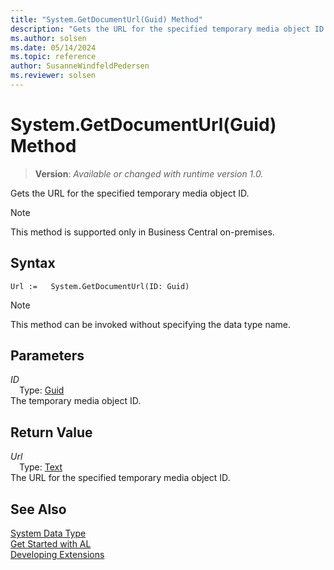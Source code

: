 ```yaml
---
title: "System.GetDocumentUrl(Guid) Method"
description: "Gets the URL for the specified temporary media object ID."
ms.author: solsen
ms.date: 05/14/2024
ms.topic: reference
author: SusanneWindfeldPedersen
ms.reviewer: solsen
---
```

[//]: # (START>DO_NOT_EDIT)
[//]: # (IMPORTANT:Do not edit any of the content between here and the END>DO_NOT_EDIT.)
[//]: # (Any modifications should be made in the .xml files in the ModernDev repo.)
# System.GetDocumentUrl(Guid) Method
> **Version**: _Available or changed with runtime version 1.0._

Gets the URL for the specified temporary media object ID.

> [!NOTE]
> This method is supported only in Business Central on-premises.

## Syntax
```AL
Url :=   System.GetDocumentUrl(ID: Guid)
```
> [!NOTE]
> This method can be invoked without specifying the data type name.
## Parameters
*ID*  
&emsp;Type: [Guid](../guid/guid-data-type.md)  
The temporary media object ID.  


## Return Value
*Url*  
&emsp;Type: [Text](../text/text-data-type.md)  
The URL for the specified temporary media object ID.


[//]: # (IMPORTANT: END>DO_NOT_EDIT)
## See Also
[System Data Type](system-data-type.md)  
[Get Started with AL](../../devenv-get-started.md)  
[Developing Extensions](../../devenv-dev-overview.md)